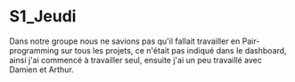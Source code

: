 # S1_Jeudi
Dans notre groupe nous ne savions pas qu'il fallait travailler en Pair-programming sur tous les projets, ce n'était pas indiqué dans le dashboard, ainsi j'ai commencé à travailler seul, ensuite j'ai un peu travaillé avec Damien et Arthur.